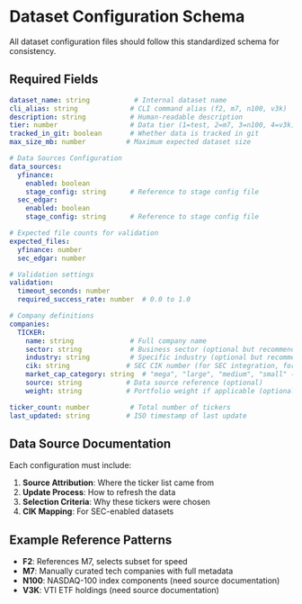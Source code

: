 # Dataset Configuration Schema

All dataset configuration files should follow this standardized schema for consistency.

## Required Fields

```yaml
dataset_name: string           # Internal dataset name
cli_alias: string             # CLI command alias (f2, m7, n100, v3k)
description: string           # Human-readable description
tier: number                  # Data tier (1=test, 2=m7, 3=n100, 4=v3k)
tracked_in_git: boolean       # Whether data is tracked in git
max_size_mb: number          # Maximum expected dataset size

# Data Sources Configuration
data_sources:
  yfinance:
    enabled: boolean
    stage_config: string      # Reference to stage config file
  sec_edgar:
    enabled: boolean
    stage_config: string      # Reference to stage config file

# Expected file counts for validation
expected_files:
  yfinance: number
  sec_edgar: number

# Validation settings
validation:
  timeout_seconds: number
  required_success_rate: number  # 0.0 to 1.0

# Company definitions
companies:
  TICKER:
    name: string              # Full company name
    sector: string            # Business sector (optional but recommended)
    industry: string          # Specific industry (optional but recommended)  
    cik: string              # SEC CIK number (for SEC integration, format: "0000123456")
    market_cap_category: string  # "mega", "large", "medium", "small" (optional)
    source: string           # Data source reference (optional)
    weight: string           # Portfolio weight if applicable (optional)

ticker_count: number          # Total number of tickers
last_updated: string         # ISO timestamp of last update
```

## Data Source Documentation

Each configuration must include:

1. **Source Attribution**: Where the ticker list came from
2. **Update Process**: How to refresh the data
3. **Selection Criteria**: Why these tickers were chosen
4. **CIK Mapping**: For SEC-enabled datasets

## Example Reference Patterns

- **F2**: References M7, selects subset for speed
- **M7**: Manually curated tech companies with full metadata
- **N100**: NASDAQ-100 index components (need source documentation)  
- **V3K**: VTI ETF holdings (need source documentation)